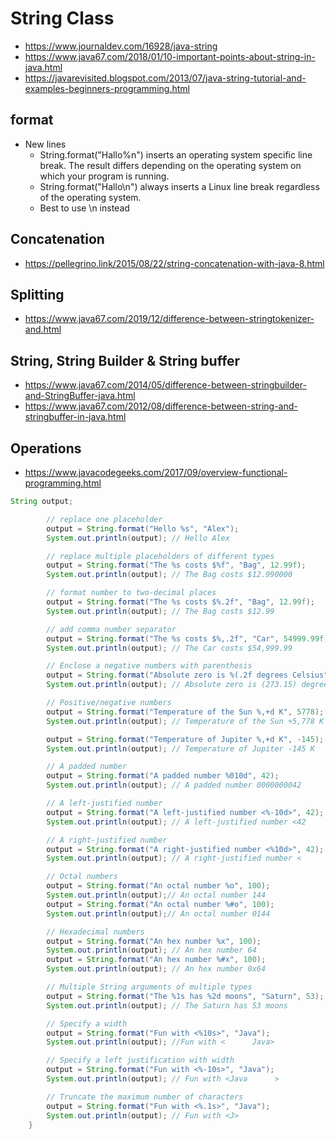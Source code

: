 # String Class

- https://www.journaldev.com/16928/java-string
- https://www.java67.com/2018/01/10-important-points-about-string-in-java.html
- https://javarevisited.blogspot.com/2013/07/java-string-tutorial-and-examples-beginners-programming.html

## format

- New lines
   - String.format("Hallo%n") inserts an operating system specific line break. The result differs depending on the operating system on which your program is running.
   - String.format("Hallo\n") always inserts a Linux line break regardless of the operating system.
   - Best to use \n instead 

## Concatenation

- https://pellegrino.link/2015/08/22/string-concatenation-with-java-8.html

## Splitting

- https://www.java67.com/2019/12/difference-between-stringtokenizer-and.html

## String, String Builder & String buffer

- https://www.java67.com/2014/05/difference-between-stringbuilder-and-StringBuffer-java.html
- https://www.java67.com/2012/08/difference-between-string-and-stringbuffer-in-java.html

## Operations

- https://www.javacodegeeks.com/2017/09/overview-functional-programming.html

```java
String output;

        // replace one placeholder
        output = String.format("Hello %s", "Alex");
        System.out.println(output); // Hello Alex

        // replace multiple placeholders of different types
        output = String.format("The %s costs $%f", "Bag", 12.99f);
        System.out.println(output); // The Bag costs $12.990000

        // format number to two-decimal places
        output = String.format("The %s costs $%.2f", "Bag", 12.99f);
        System.out.println(output); // The Bag costs $12.99

        // add comma number separator
        output = String.format("The %s costs $%,.2f", "Car", 54999.99f);
        System.out.println(output); // The Car costs $54,999.99

        // Enclose a negative numbers with parenthesis
        output = String.format("Absolute zero is %(.2f degrees Celsius", -273.15f);
        System.out.println(output); // Absolute zero is (273.15) degrees Celsius

        // Positive/negative numbers
        output = String.format("Temperature of the Sun %,+d K", 5778);
        System.out.println(output); // Temperature of the Sun +5,778 K

        output = String.format("Temperature of Jupiter %,+d K", -145);
        System.out.println(output); // Temperature of Jupiter -145 K

        // A padded number
        output = String.format("A padded number %010d", 42);
        System.out.println(output); // A padded number 0000000042

        // A left-justified number
        output = String.format("A left-justified number <%-10d>", 42);
        System.out.println(output); // A left-justified number <42        >

        // A right-justified number
        output = String.format("A right-justified number <%10d>", 42);
        System.out.println(output); // A right-justified number <        42>

        // Octal numbers
        output = String.format("An octal number %o", 100);
        System.out.println(output);// An octal number 144
        output = String.format("An octal number %#o", 100);
        System.out.println(output);// An octal number 0144

        // Hexadecimal numbers
        output = String.format("An hex number %x", 100);
        System.out.println(output); // An hex number 64
        output = String.format("An hex number %#x", 100);
        System.out.println(output); // An hex number 0x64

        // Multiple String arguments of multiple types
        output = String.format("The %1s has %2d moons", "Saturn", 53);
        System.out.println(output); // The Saturn has 53 moons

        // Specify a width
        output = String.format("Fun with <%10s>", "Java");
        System.out.println(output); //Fun with <      Java>

        // Specify a left justification with width
        output = String.format("Fun with <%-10s>", "Java");
        System.out.println(output); // Fun with <Java      >

        // Truncate the maximum number of characters
        output = String.format("Fun with <%.1s>", "Java");
        System.out.println(output); // Fun with <J>
    }

```
